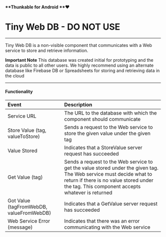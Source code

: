 #### **Thunkable for Android **❤

# Tiny Web DB - DO NOT USE

---

Tiny Web DB is a non-visible component that communicates with a Web service to store and retrieve information.

**Important Note** This database was created initial for prototyping and the data is public to all other users. We highly recommend using an alternate database like Firebase DB or Spreadsheets for storing and retrieving data in the cloud

---

#### Functionality

| Event | Description |
| :--- | :--- |
| Service URL | The URL to the database with which the component should communicate |
| Store Value \(tag, valueToStore\) | Sends a request to the Web service to store the given value under the given tag |
| Value Stored | Indicates that a StoreValue server request has succeeded |
| Get Value \(tag\) | Sends a request to the Web service to get the value stored under the given tag. The Web service must decide what to return if there is no value stored under the tag. This component accepts whatever is returned |
| Got Value \(tagFromWebDB, valueFromWebDB\) | Indicates that a GetValue server request has succeeded |
| Web Service Error \(message\)  | Indicates that there was an error communicating with the Web service |



